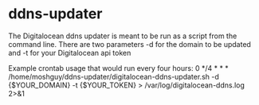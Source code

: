# ddns-updater

The Digitalocean ddns updater is meant to be run as a script from the command line.  There are two parameters -d for the domain to be updated and -t for your Digitalocean api token

Example crontab usage that would run every four hours:
0 */4 * * *  /home/moshguy/ddns-updater/digitalocean-ddns-updater.sh -d {$YOUR_DOMAIN} -t {$YOUR_TOKEN} > /var/log/digitalocean-ddns.log  2>&1
